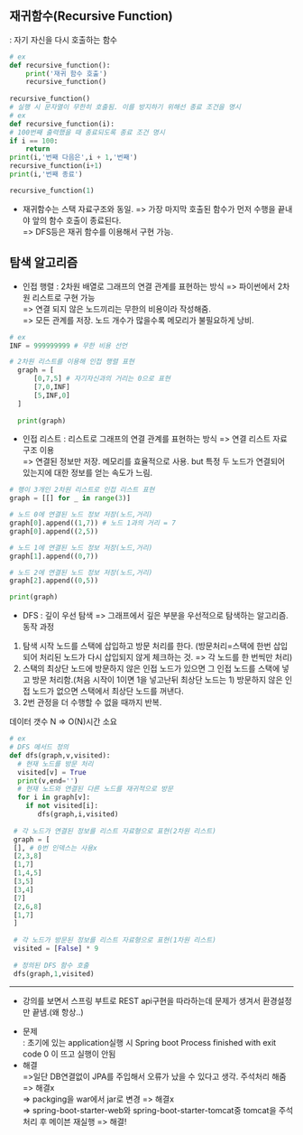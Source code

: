 ## 재귀함수(Recursive Function)

: 자기 자신을 다시 호출하는 함수
```python
# ex
def recursive_function():
    print('재귀 함수 호출')
    recursive_function()
    
recursive_function() 
# 실행 시 문자열이 무한히 호출됨. 이를 방지하기 위해선 종료 조건을 명시
# ex
def recursive_function(i):
# 100번째 출력했을 때 종료되도록 종료 조건 명시
if i == 100:
    return
print(i,'번째 다음은',i + 1,'번째')
recursive_function(i+1)
print(i,'번째 종료')

recursive_function(1)
```

* 재귀함수는 스택 자료구조와 동일. => 가장 마지막 호출된 함수가 먼저 수행을 끝내야 앞의 함수 호출이 종료된다.   
=> DFS등은 재귀 함수를 이용해서 구현 가능.

## 탐색 알고리즘

- 인접 행렬 : 2차원 배열로 그래프의 연결 관계를 표현하는 방식 => 파이썬에서 2차원 리스트로 구현 가능   
=> 연결 되지 않은 노드끼리는 무한의 비용이라 작성해줌.   
=> 모든 관계를 저장. 노드 개수가 많을수록 메모리가 불필요하게 낭비.   
```python
# ex
INF = 999999999 # 무한 비용 선언

# 2차원 리스트를 이용해 인접 행렬 표현
  graph = [
      [0,7,5] # 자기자신과의 거리는 0으로 표현
      [7,0,INF]
      [5,INF,0]
  ]
  
  print(graph)
```
- 인접 리스트 : 리스트로 그래프의 연결 관계를 표현하는 방식 => 연결 리스트 자료구조 이용   
=> 연결된 정보만 저장. 메모리를 효율적으로 사용. but 특정 두 노드가 연결되어 있는지에 대한 정보를 얻는 속도가 느림.


```python
# 행이 3개인 2차원 리스트로 인접 리스트 표현
graph = [[] for _ in range(3)]

# 노드 0에 연결된 노드 정보 저장(노드,거리)
graph[0].append((1,7)) # 노드 1과의 거리 = 7
graph[0].append((2,5))

# 노드 1에 연결된 노드 정보 저장(노드,거리)
graph[1].append((0,7))

# 노드 2에 연결된 노드 정보 저장(노드,거리)
graph[2].append((0,5))

print(graph)
```

* DFS
: 깊이 우선 탐색 => 그래프에서 깊은 부분을 우선적으로 탐색하는 알고리즘.   
동작 과정   
1. 탐색 시작 노드를 스택에 삽입하고 방문 처리를 한다. (방문처리=스택에 한번 삽입되어 처리된 노드가 다시 삽입되지 않게 체크하는 것. => 각 노드를 한 번씩만 처리)   
2. 스택의 최상단 노드에 방문하지 않은 인접 노드가 있으면 그 인접 노드를 스택에 넣고 방문 처리함.(처음 시작이 1이면 1을 넣고난뒤 최상단 노드는 1) 방문하지 않은 인접 노드가 없으면 스택에서 최상단 노드를 꺼낸다.   
3. 2번 관정을 더 수행할 수 없을 때까지 반복.   

데이터 갯수 N => O(N)시간 소요
```python
# ex
# DFS 메서드 정의
def dfs(graph,v,visited):
  # 현재 노드를 방문 처리
  visited[v] = True
  print(v,end='')
  # 현재 노드와 연결된 다른 노드를 재귀적으로 방문
  for i in graph[v]:
    if not visited[i]:
       dfs(graph,i,visited)
       
 # 각 노드가 연결된 정보를 리스트 자료형으로 표현(2차원 리스트)
 graph = [
 [], # 0번 인덱스는 사용x
 [2,3,8]
 [1,7]
 [1,4,5]
 [3,5]
 [3,4]
 [7]
 [2,6,8]
 [1,7]
 ]
 
 # 각 노드가 방문된 정보를 리스트 자료형으로 표현(1차원 리스트)
 visited = [False] * 9
 
 # 정의된 DFS 함수 호출
 dfs(graph,1,visited)
 ```

<hr>

* 강의를 보면서 스프링 부트로 REST api구현을 따라하는데 문제가 생겨서 환경설정만 끝냄.(왜 항상..)

- 문제    
: 초기에 있는 application실행 시 Spring boot Process finished with exit code 0 이 뜨고 실행이 안됨   
- 해결   
=>일단 DB연결없이 JPA를 주입해서 오류가 났을 수 있다고 생각. 주석처리 해줌 => 해결x    
=> packging을 war에서 jar로 변경 => 해결x    
=> spring-boot-starter-web와 spring-boot-starter-tomcat중 tomcat을 주석 처리 후 메이븐 재실행 => 해결!   

